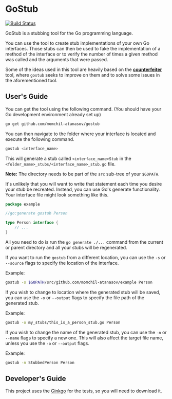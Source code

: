 # GoStub

[![Build Status](https://travis-ci.org/momchil-atanasov/gostub.png)](https://travis-ci.org/momchil-atanasov/gostub)

GoStub is a stubbing tool for the Go programming language.

You can use the tool to create stub implementations of your own Go interfaces. Those stubs can then be used to fake the implementation of a method of the interface or to verify the number of times a given method was called and the arguments that were passed.

Some of the ideas used in this tool are heavily based on the  **[counterfeiter](https://github.com/maxbrunsfeld/counterfeiter)** tool, where `gostub` seeks to improve on them and to solve some issues in the aforementioned tool.

## User's Guide

You can get the tool using the following command. (You should have your Go development environment already set up)

```bash
go get github.com/momchil-atanasov/gostub
```

You can then navigate to the folder where your interface is located and execute the following command.

```bash
gostub <interface_name>
```

This will generate a stub called `<interface_name>Stub` in the `<folder_name>_stubs/<interface_name>_stub.go` file.

**Note:** The directory needs to be part of the `src` sub-tree of your `$GOPATH`.

It's unlikely that you will want to write that statement each time you desire your stub be recreated. Instead, you can use Go's generate functionality. Your interface file might look something like this.

```go
package example

//go:generate gostub Person

type Person interface {
	// ...
}
```

All you need to do is run the `go generate ./...` command from the current or parent directory and all your stubs will be regenerated.

If you want to run the `gostub` from a different location, you can use the `-s` or `--source` flags to specify the location of the interface.

Example:

```bash
gostub -s $GOPATH/src/github.com/momchil-atanasov/example Person
```

If you wish to change to location where the generated stub will be saved, you can use the `-o` or `--output` flags to specify the file path of the generated stub.

Example:

```bash
gostub -o my_stubs/this_is_a_person_stub.go Person
```

If you wish to change the name of the generated stub, you can use the `-n` or `--name` flags to specify a new one. This will also affect the target file name, unless you use the `-o` or `--output` flags.

Example:

```bash
gostub -n StubbedPerson Person
```

## Developer's Guide

This project uses the [Ginkgo](https://github.com/onsi/ginkgo) for the tests, so you will need to download it.

